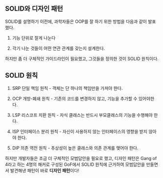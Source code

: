 ## SOLID와 디자인 패턴



SOLID를 설명하기 이전에, 과학자들은 OOP를 잘 하기 위한 방법을 다음과 같이 발표했다.

1. 기능 단위로 잘게 나눈다 

2. 각기 나눈 것들이 어떤 연관 관계를 갖는지 설계한다. 

하지만 좀 더 구체적인 가이드라인이 필요했고, 그것들을 정의한 것이 SOLID 원칙이다.
<br>

## SOLID 원칙
1. SRP 단일 책임 원칙 - 객체는 단 하나의 책임만을 가져야 한다.

2. OCP 개방-폐쇄 원칙 - 기존의 코드를 변경하지 않고, 기능을 추가할 수 있어야한다.

3. LSP 리스코프 치환 원칙 - 자식 클래스는 반드시 부모클래스의 기능을 수행해야 한다.

4. ISP 인터페이스 분리 원칙 - 자신이 사용하지 않는 인터페이스의 영향을 받지 않아야 한다.

5. DIP 의존 역전 원칙 - 추상성이 높은 클래스와 의존 관계를 맺어야 한다.

하지만 개발자들은 조금 더 구체적인 모범답안을 필요로 했고, 디자인 패턴은 Gang of 4라고 하는 4명의 해커로 구성된 GoF에서 SOLID 원칙에 근거하여 모범답안을 만들면서 발견해낸 패턴이 바로 **디자인 패턴**이다!
